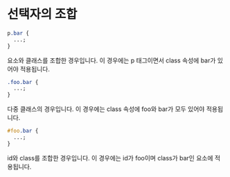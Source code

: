# 선택자의 조합

```css
p.bar {
  ...;
}
```

요소와 클래스를 조합한 경우입니다.
이 경우에는 p 태그이면서 class 속성에 bar가 있어야 적용됩니다.

```css
.foo.bar {
  ...;
}
```

다중 클래스의 경우입니다.
이 경우에는 class 속성에 foo와 bar가 모두 있어야 적용됩니다.

```css
#foo.bar {
  ...;
}
```

id와 class를 조합한 경우입니다.
이 경우에는 id가 foo이며 class가 bar인 요소에 적용됩니다.
